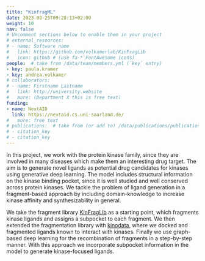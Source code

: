 ```yaml
---
title: "KinfragML"
date: 2023-08-25T09:28:13+02:00
weight: 10
nav: false
# Uncomment sections below to enable them in your project
# external_resources:
# - name: Software name
#   link: https://github.com/volkamerlab/KinFragLib
#   icon: github # (use fa-* FontAwesome icons)
people:  # take from /data/team/members.yml (`key` entry)
- key: paula.kramer
- key: andrea.volkamer
# collaborators:
# - name: Firstname Lastname
#   link: http://university.website
#   more: (Department X this is free text)
funding:
- name: NextAID
  link: https://nextaid.cs.uni-saarland.de/
#   more: free text
# publications:  # take from (or add to) /data/publications/publications.yml
# - citation_key
# - citation_key
---
```


In this project, we work with the protein kinase family, since they are involved in many diseases which make them an interesting drug target. The aim is to generate novel ligands as potential drug candidates for kinases using generative deep learning. The model includes structural information on the kinase binding pocket, since it is well studied and well conserved across protein kinases. We tackle the problem of ligand generation in a fragment-based approach by including domain-knowledge to increase kinase affinity and synthesizability in general.

<!--more-->

We take the fragment library [KinFragLib](https://volkamerlab.org/projects/kinfraglib/)  as a starting point, which fragments kinase ligands and assigns a subpocket to each fragment. We then extended the fragmentation library with [kinodata](https://volkamerlab.org/projects/kinoml/), where we docked and fragmented ligands known to interact with kinases. Finally we use graph-based deep learning for the recombination of fragments in a step-by-step manner. With this approach we incorporate subpocket information in the model to generate kinase-focused ligands. 

